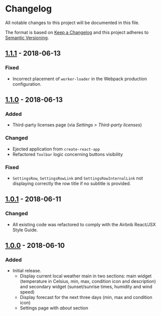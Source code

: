 # Changelog
All notable changes to this project will be documented in this file.

The format is based on [Keep a Changelog](http://keepachangelog.com/en/1.0.0/)
and this project adheres to [Semantic Versioning](http://semver.org/spec/v2.0.0.html).

## [1.1.1] - 2018-06-13
### Fixed
- Incorrect placement of `worker-loader` in the Webpack production configuration.

## [1.1.0] - 2018-06-13
### Added
- Third-party licenses page (via _Settings > Third-party licenses_)
### Changed
- Ejected application from `create-react-app`
- Refactored `Toolbar` logic concerning buttons visibility
### Fixed
- `SettingsRow`, `SettingsRowLink` and `SettingsRowInternalLink` not displaying
correctly the row title if no subtitle is provided.

## [1.0.1] - 2018-06-11
### Changed
- All existing code was refactored to comply with the Airbnb React/JSX Style Guide.

## [1.0.0] - 2018-06-10
### Added
- Initial release.
  - Display current local weather main in two sections: main widget (temperature in Celsius, min, max, condition icon and description) and secondary widget (sunset/sunrise times, humidity and wind speed)
  - Display forecast for the next three days (min, max and condition icon)
  - Settings page with _about_ section

[1.1.1]: https://github.com/matt-block/progressive-weather/compare/v1.1.0...v1.1.1
[1.1.0]: https://github.com/matt-block/progressive-weather/compare/v1.0.1...v1.1.0
[1.0.1]: https://github.com/matt-block/progressive-weather/compare/v1.0.0...v1.0.1
[1.0.0]: https://github.com/matt-block/progressive-weather/compare/e0ae34c0d9e28cb00316093fba3c53d12c51bd55...v1.0.0
